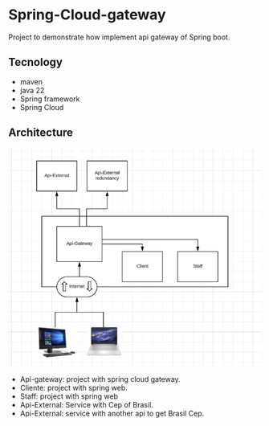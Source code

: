 # Spring-Cloud-gateway

Project to demonstrate how implement api gateway of Spring boot.

## Tecnology

- maven
- java 22
- Spring framework
- Spring Cloud

## Architecture

![img.png](img.png)

- Api-gateway: project with spring cloud gateway.
- Cliente: project with spring web.
- Staff: project with spring web
- Api-External: Service with Cep of Brasil.
- Api-External: service with another api to get Brasil Cep.
